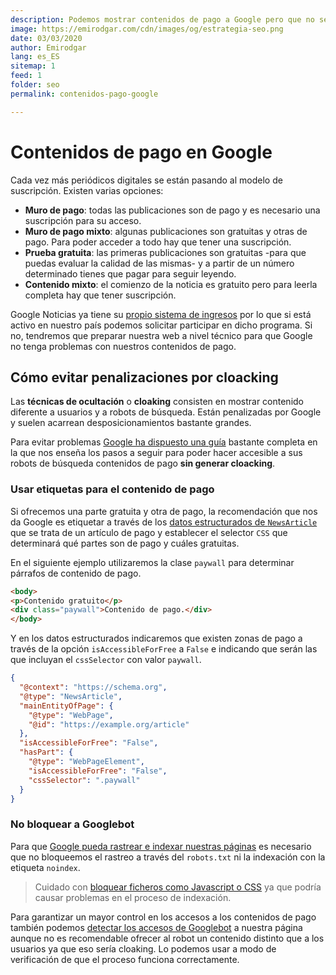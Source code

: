 ```yaml
---
description: Podemos mostrar contenidos de pago a Google pero que no sean accesibles a los usuarios
image: https://emirodgar.com/cdn/images/og/estrategia-seo.png
date: 03/03/2020
author: Emirodgar
lang: es_ES
sitemap: 1
feed: 1
folder: seo
permalink: contenidos-pago-google

--- 
```


# Contenidos de pago en Google

Cada vez más periódicos digitales se están pasando al modelo de suscripción. Existen varias opciones:

 - **Muro de pago**: todas las publicaciones son de pago y es necesario una suscripción para su acceso.
 - **Muro de pago mixto**: algunas publicaciones son gratuitas y otras de pago. Para poder acceder a todo hay que tener una suscripción.
 - **Prueba gratuita**: las primeras publicaciones son gratuitas -para que puedas evaluar la calidad de las mismas- y a partir de un número determinado tienes que pagar para seguir leyendo.
 - **Contenido mixto**: el comienzo de la noticia es gratuito pero para leerla completa hay que tener suscripción.

Google Noticias ya tiene su [propio sistema de ingresos](https://support.google.com/news/publisher-center/answer/9606543?visit_id=637188253321907152-220207309&rd=1&hl=es) por lo que si está activo en nuestro país podemos solicitar participar en dicho programa. Si no, tendremos que preparar nuestra web a nivel técnico para que Google no tenga problemas con nuestros contenidos de pago. 

## Cómo evitar penalizaciones por cloacking

Las **técnicas de ocultación** o **cloaking** consisten en mostrar contenido diferente a usuarios y a robots de búsqueda. Están penalizadas por Google y suelen acarrean desposicionamientos bastante grandes.

Para evitar problemas [Google ha dispuesto una guía](https://developers.google.com/search/docs/data-types/paywalled-content) bastante completa en la que nos enseña los pasos a seguir para poder hacer accesible a sus robots de búsqueda contenidos de pago **sin generar cloacking**.

### Usar etiquetas para el contenido de pago

Si ofrecemos una parte gratuita y otra de pago, la recomendación que nos da Google es etiquetar a través de los [datos estructurados de `NewsArticle`](https://developers.google.com/search/docs/data-types/article) que se trata de un artículo de pago y establecer el selector `CSS` que determinará qué partes son de pago y cuáles gratuitas.

En el siguiente ejemplo utilizaremos la clase `paywall`  para determinar párrafos de contenido de pago.

```html
<body>  
<p>Contenido gratuito</p>  
<div class="paywall">Contenido de pago.</div>  
</body>
```
Y en los datos estructurados indicaremos que existen zonas de pago a través de la opción `isAccessibleForFree` a `False` e indicando que serán las que incluyan el `cssSelector` con valor `paywall`.

```json
{
  "@context": "https://schema.org",
  "@type": "NewsArticle",
  "mainEntityOfPage": {
    "@type": "WebPage",
    "@id": "https://example.org/article"
  },
  "isAccessibleForFree": "False",
  "hasPart": {
    "@type": "WebPageElement",
    "isAccessibleForFree": "False",
    "cssSelector": ".paywall"
  }
}
```

### No bloquear a Googlebot

Para que [Google pueda rastrear e indexar nuestras páginas](https://emirodgar.com/google-rastreo) es necesario que no bloqueemos el rastreo a través del `robots.txt` ni la indexación con la etiqueta `noindex`. 

> Cuidado con [bloquear ficheros como Javascript o CSS](https://emirodgar.com/bloquear-indexacion-js-css) ya que podría causar problemas en el proceso de indexación.

Para garantizar un mayor control en los accesos a los contenidos de pago también podemos [detectar los accesos de Googlebot](https://emirodgar.com/detectar-googlebot) a nuestra página aunque no es recomendable ofrecer al robot un contenido distinto que a los usuarios ya que eso sería cloaking. Lo podemos usar a modo de verificación de que el proceso funciona correctamente. 
<!--stackedit_data:
eyJoaXN0b3J5IjpbMTQ5OTM0NzA5NCw3MDcwNzgyODUsLTE3Mz
cxMzAxMjVdfQ==
-->